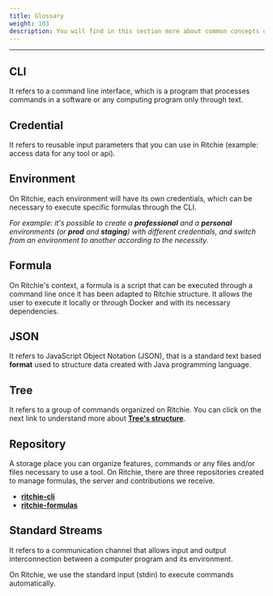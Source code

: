 ```yaml
---
title: Glossary
weight: 103
description: You will find in this section more about common concepts on development field.
---
```


---

## CLI

It refers to a command line interface, which is a program that processes commands in a software or any computing program only through text. 

## Credential

It refers to reusable input parameters that you can use in Ritchie \(example: access data for any tool or api\).

## Environment

On Ritchie, each environment will have its own credentials, which can be necessary to execute specific formulas through the CLI.   
  
_For example: it's possible to create a **professional** and a **personal** environments \(or **prod** and **staging**\) with different credentials, and switch from an environment to another according to the necessity._

## Formula

On Ritchie's context, a formula is a script that can be executed through a command line once it has been adapted to Ritchie structure. It allows the user to execute it locally or through Docker and with its necessary dependencies.

## JSON

It refers to JavaScript Object Notation \(JSON\), that is a standard text based **format** used to structure data created with Java programming language.

## Tree

It refers to a group of commands organized on Ritchie. You can click on the next link to understand more about [**Tree's structure**](key-concepts#command-tree).

## Repository

A storage place you can organize features, commands or any files and/or files necessary to use a tool. On Ritchie, there are three repositories created to manage formulas, the server and contributions we receive.

* [**ritchie-cli**](https://github.com/ZupIT/ritchie-cli)
* [**ritchie-formulas**](https://github.com/ZupIT/ritchie-formulas)

## Standard Streams

It refers to a communication channel that allows input and output interconnection between a computer program and its environment.

On Ritchie, we use the standard input \(stdin\) to execute commands automatically.
